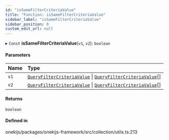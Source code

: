 ```yaml
---
id: "isSameFilterCriteriaValue"
title: "Function: isSameFilterCriteriaValue"
sidebar_label: "isSameFilterCriteriaValue"
sidebar_position: 0
custom_edit_url: null
---
```


▸ `Const` **isSameFilterCriteriaValue**(`v1`, `v2`): `boolean`

#### Parameters

| Name | Type |
| :------ | :------ |
| `v1` | [`QueryFilterCriteriaValue`](../types/QueryFilterCriteriaValue.md) \| [`QueryFilterCriteriaValue`](../types/QueryFilterCriteriaValue.md)[] |
| `v2` | [`QueryFilterCriteriaValue`](../types/QueryFilterCriteriaValue.md) \| [`QueryFilterCriteriaValue`](../types/QueryFilterCriteriaValue.md)[] |

#### Returns

`boolean`

#### Defined in

onekijs/packages/onekijs-framework/src/collection/utils.ts:213
